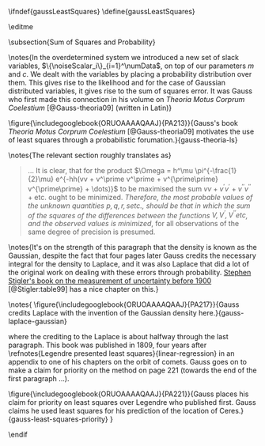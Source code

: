 \ifndef{gaussLeastSquares}
\define{gaussLeastSquares}

\editme

\subsection{Sum of Squares and Probability}

\notes{In the overdetermined system we introduced a new set of slack variables, $\{\noiseScalar_i\}_{i=1}^\numData$, on top of our parameters $m$ and $c$. We dealt with the variables by placing a probability distribution over them. This gives rise to the likelihood and for the case of Gaussian distributed variables, it gives rise to the sum of squares error. It was Gauss who first made this connection in his volume on *Theoria Motus Corprum Coelestium* [@Gauss-theoria09] (written in Latin)}

\figure{\includegooglebook{ORUOAAAAQAAJ}{PA213}}{Gauss's book *Theoria Motus Corprum Coelestium* [@Gauss-theoria09] motivates the use of least squares through a probabilistic forumation.}{gauss-theoria-ls}

\notes{The relevant section roughly translates as}

>... It is clear, that for the product $\Omega = h^\mu \pi^{-\frac{1}{2}\mu} e^{-hh(vv + v^\prime v^\prime + v^{\prime\prime} v^{\prime\prime} + \dots)}$ to be maximised the sum $vv + v ^\prime v^\prime + v^{\prime\prime} v^{\prime\prime} + \text{etc}.$ ought to be minimized. *Therefore, the most probable values of the unknown quantities $p , q, r , s \text{etc}.$, should be that in which the sum of the squares of the differences between the functions $V, V^\prime, V^{\prime\prime} \text{etc}$, and the observed values is minimized*, for all observations of the same degree of precision is presumed.

\notes{It's on the strength of this paragraph that the density is known as the Gaussian, despite the fact that four pages later Gauss credits the necessary integral for the density to Laplace, and it was also Laplace that did a lot of the original work on dealing with these errors through probability. [Stephen Stigler's book on the measurement of uncertainty before 1900](http://www.hup.harvard.edu/catalog.php?isbn=9780674403413) [@Stigler:table99] has a nice chapter on this.}

\notes{
\figure{\includegooglebook{ORUOAAAAQAAJ}{PA217}}{Gauss credits Laplace with the invention of the Gaussian density here.}{gauss-laplace-gaussian}

where the crediting to the Laplace is about halfway through the last paragraph. This book was published in 1809, four years after \refnotes{Legendre presented least squares}{linear-regression} in an appendix to one of his chapters on the orbit of comets. Gauss goes on to make a claim for priority on the method on page 221 (towards the end of the first paragraph ...).

\figure{\includegooglebook{ORUOAAAAQAAJ}{PA221}}{Gauss places his claim for priority on least squares over Legendre who published first. Gauss claims he used least squares for his prediction of the location of Ceres.}{gauss-least-squares-priority}
}


\endif
